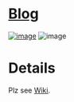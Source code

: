 # [Blog](https://mgmcn-blog.netlify.app/)
[![image](https://img.shields.io/netlify/fbb8c0f9-2c85-4644-a0bc-0461e747a73f?logo=netlify&style=for-the-badge)](https://app.netlify.com/teams/mgmcn/builds)
![image](https://img.shields.io/github/last-commit/MGMCN/Blog?color=red&logo=github&style=for-the-badge)
# Details
Plz see [Wiki](https://github.com/MGMCN/Blog/wiki).